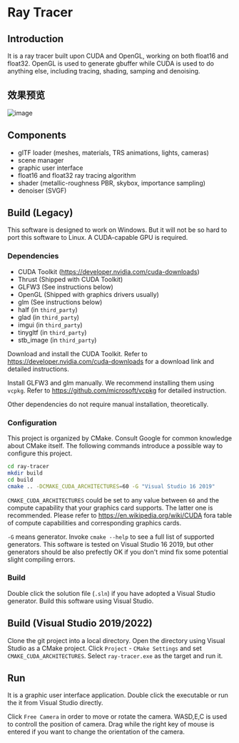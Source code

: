 # Ray Tracer

## Introduction

It is a ray tracer built upon CUDA and OpenGL, working on both float16 and float32. 
OpenGL is used to generate gbuffer while CUDA is used to do anything else, including
tracing, shading, samping and denoising.

## 效果预览

![image](https://github.com/user-attachments/assets/2db5aa54-6641-43ce-99ec-9c1560c76cbe)


## Components
* glTF loader (meshes, materials, TRS animations, lights, cameras)
* scene manager
* graphic user interface
* float16 and float32 ray tracing algorithm
* shader (metallic-roughness PBR, skybox, importance sampling)
* denoiser (SVGF)

## Build (Legacy)

This software is designed to work on Windows. But it will not be so hard to port this 
software to Linux. A CUDA-capable GPU is required.

### Dependencies
* CUDA Toolkit (https://developer.nvidia.com/cuda-downloads)
* Thrust (Shipped with CUDA Toolkit)
* GLFW3 (See instructions below)
* OpenGL (Shipped with graphics drivers usually)
* glm (See instructions below)
* half (in `third_party`)
* glad (in `third_party`)
* imgui (in `third_party`)
* tinygltf (in `third_party`)
* stb_image (in `third_party`)

Download and install the CUDA Toolkit. Refer to https://developer.nvidia.com/cuda-downloads 
for a download link and detailed instructions.

Install GLFW3 and glm manually. We recommend installing them using `vcpkg`. Refer to
https://github.com/microsoft/vcpkg for detailed instruction.

Other dependencies do not require manual installation, theoretically.

### Configuration

This project is organized by CMake. Consult Google for common knowledge about CMake
itself. The following commands introduce a possible way to configure this project.

```bash
cd ray-tracer
mkdir build
cd build
cmake .. -DCMAKE_CUDA_ARCHITECTURES=60 -G "Visual Studio 16 2019"
```
`CMAKE_CUDA_ARCHITECTURES` could be set to any value between `60` and the compute 
capability that your graphics card supports. The latter one is recommended. Please 
refer  to https://en.wikipedia.org/wiki/CUDA fora table of compute capabilities and 
corresponding graphics cards.

`-G` means generator. Invoke `cmake --help` to see a full list of supported generators. 
This software is tested on Visual Studio 16 2019, but other generators should be also
prefectly OK if you don't mind fix some potential slight compiling errors.

### Build
Double click the solution file (`.sln`) if you have adopted a Visual Studio generator.
Build this software using Visual Studio.

## Build (Visual Studio 2019/2022)
Clone the git project into a local directory. Open the directory using Visual Studio as
a CMake project. Click `Project` - `CMake Settings` and set `CMAKE_CUDA_ARCHITECTURES`.
Select `ray-tracer.exe` as the target and run it.

## Run
It is a graphic user interface application. Double click the executable or run the it
from Visual Studio directly.

Click `Free Camera` in order to move or rotate the camera. WASD,E,C is used to controll 
the position of camera. Drag while the right key of mouse is entered if you want to change 
the orientation of the camera.






